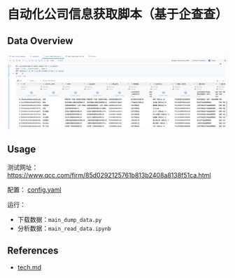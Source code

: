 # 自动化公司信息获取脚本（基于企查查）

## Data Overview

![img.png](docs/data-overview.png)

## Usage

测试网址：https://www.qcc.com/firm/85d0292125761b813b2408a8138f51ca.html

配置： [config.yaml](config.yaml)

运行：
- 下载数据：`main_dump_data.py`
- 分析数据：`main_read_data.ipynb`

## References

- [tech.md](docs/tech.md)